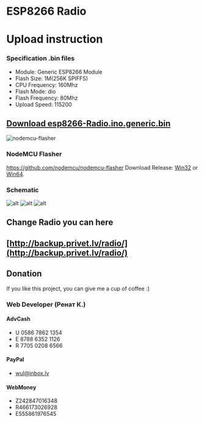 # ESP8266 Radio

# Upload instruction

### Specification .bin files
  -  Module: Generic ESP8266 Module
  -  Flash Size: 1M(256K SPIFFS)
  -  CPU Frequency: 160Mhz
  -  Flash Mode: dio
  -  Flash Frequency: 80Mhz
  -  Upload Speed: 115200

## [Download esp8266-Radio.ino.generic.bin](https://github.com/renat2985/esp8266-Radio/raw/master/esp8266-Radio.ino.generic.bin)

![nodemcu-flasher](https://raw.githubusercontent.com/renat2985/esp8266-Radio/master/tutorial/nodemcu-flasher.png)
### NodeMCU Flasher
https://github.com/nodemcu/nodemcu-flasher
Download Release: [Win32](https://github.com/nodemcu/nodemcu-flasher/blob/master/Win32/Release/ESP8266Flasher.exe) or [Win64](https://github.com/nodemcu/nodemcu-flasher/blob/master/Win64/Release/ESP8266Flasher.exe).


### Schematic

![alt](https://raw.githubusercontent.com/renat2985/esp8266-Radio/master/tutorial/esp8266_wiring.png)
![alt](https://raw.githubusercontent.com/renat2985/esp8266-Radio/master/tutorial/schematic.png)
![alt](https://raw.githubusercontent.com/renat2985/esp8266-Radio/master/tutorial/3.5.jpg)


## Change Radio you can here
## [http://backup.privet.lv/radio/](http://backup.privet.lv/radio/)


## Donation

If you like this project, you can give me a cup of coffee :)


### Web Developer (Ренат К.)
#### AdvCash

- U 0586 7862 1354
- E 8788 6352 1126
- R 7705 0208 6566

#### PayPal

- [wul@inbox.lv](https://www.paypal.me/renat2985/5)

#### WebMoney

- Z242847016348
- R466173026928
- E555861976545